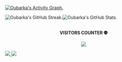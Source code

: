 <!-- Contribution Graph -->
[![Oubarka's Activity Graph.](https://github-readme-activity-graph.vercel.app/graph?username=droubarka&theme=react-dark)](https://github.com/droubarka/droubarka)

<a href="https://github.com/droubarka/droubarka" style="text-decoration: none;">
<div align="center" style="display: flex;">
	<img alt="Oubarka's GitHub Streak." src="https://streak-stats.demolab.com?user=droubarka&theme=react&card_width=400"/>
	<img alt="Oubarka's GitHub Stats." src="https://github-readme-stats.vercel.app/api?username=droubarka&show_icons=true&theme=react&rank_icon=github&card_width=441"/>
</div>
</a>

<!-- Visits -->
<div align="center">
	<br/>
	<p align="center"><b> VISITORS COUNTER 👽 </b></p>
	<p align="center">
		<img align="center" src="https://profile-counter.glitch.me/{droubarka}/count.svg"/>
	</p>
</div>

<!-- Buy Me a Coffee -->
<a href="https://www.buymeacoffee.com/droubarka">
	<img src="https://img.buymeacoffee.com/button-api/?text=Buy me a coffee&emoji=&slug=droubarka&button_colour=5F7FFF&font_colour=ffffff&font_family=Cookie&outline_colour=000000&coffee_colour=FFDD00"/>
	<img src="https://img.buymeacoffee.com/button-api/?text=Buy me a coffee&emoji=&slug=droubarka&button_colour=FFDD00&font_colour=000000&font_family=Cookie&outline_colour=000000&coffee_colour=ffffff"/>
</a>
